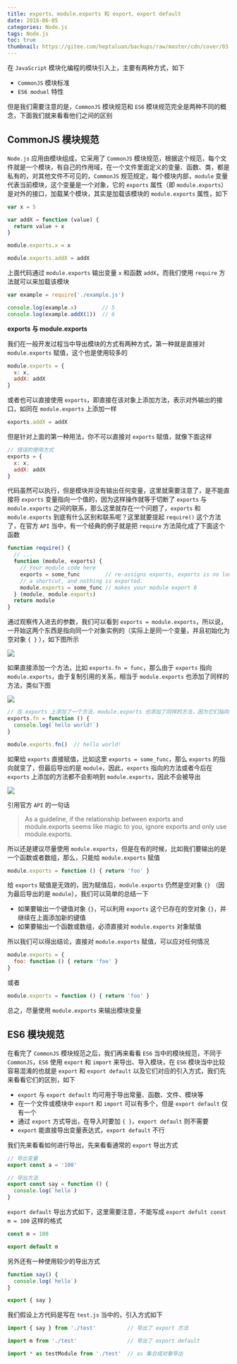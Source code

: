 ```yaml
---
title: exports、module.exports 和 export、export default
date: 2018-06-05
categories: Node.js
tags: Node.js
toc: true
thumbnail: https://gitee.com/heptaluan/backups/raw/master/cdn/cover/03.webp
---
```


在 `JavaScript` 模块化编程的模块引入上，主要有两种方式，如下

* `CommonJS` 模块标准
* `ES6 moduel` 特性

但是我们需要注意的是，`CommonJS` 模块规范和 `ES6` 模块规范完全是两种不同的概念，下面我们就来看看他们之间的区别


<!--more-->


## CommonJS 模块规范

`Node.js` 应用由模块组成，它采用了 `CommonJS` 模块规范，根据这个规范，每个文件就是一个模块，有自己的作用域，在一个文件里面定义的变量、函数、类，都是私有的，对其他文件不可见的，`CommonJS` 规范规定，每个模块内部，`module` 变量代表当前模块，这个变量是一个对象，它的 `exports` 属性（即 `module.exports`）是对外的接口，加载某个模块，其实是加载该模块的 `module.exports` 属性，如下

```js
var x = 5

var addX = function (value) {
  return value + x
}

module.exports.x = x

module.exports.addX = addX
```

上面代码通过 `module.exports` 输出变量 `x` 和函数 `addX`，而我们使用 `require` 方法就可以来加载该模块

```js
var example = require('./example.js')

console.log(example.x)        // 5
console.log(example.addX(1))  // 6
```


**exports 与 module.exports**

我们在一般开发过程当中导出模块的方式有两种方式，第一种就是直接对 `module.exports` 赋值，这个也是使用较多的

```js
module.exports = {
  x: x,
  addX: addX
}
```

或者也可以直接使用 `exports`，即直接在该对象上添加方法，表示对外输出的接口，如同在 `module.exports` 上添加一样

```js
exports.addX = addX
```

但是针对上面的第一种用法，你不可以直接对 `exports` 赋值，就像下面这样

```js
// 错误的使用方式
exports = {
  x: x,
  addX: addX
}
```

代码虽然可以执行，但是模块并没有输出任何变量，这里就需要注意了，是不能直接将 `exports` 变量指向一个值的，因为这样操作就等于切断了 `exports` 与 `module.exports` 之间的联系，那么这里就存在一个问题了，`exports` 和 `module.exports` 到底有什么区别和联系呢？这里就要提起 `require()` 这个方法了，在官方 `API` 当中，有一个经典的例子就是把 `require` 方法简化成了下面这个函数

```js
function require() {
  // ...  
  function (module, exports) {
    // Your module code here  
    exports = some_func        // re-assigns exports, exports is no longer  
    // a shortcut, and nothing is exported.  
    module.exports = some_func // makes your module export 0  
  } (module, module.exports)
  return module
}  
```

通过观察传入进去的参数，我们可以看到 `exports = module.exports`，所以说，一开始这两个东西是指向同一个对象实例的（实际上是同一个变量，并且初始化为空对象 `{ }` ），如下图所示

![](https://gitee.com/heptaluan/backups/raw/master/cdn/node/01.png)

如果直接添加一个方法，比如 `exports.fn = func`，那么由于 `exports` 指向 `module.exports`，由于复制引用的关系，相当于 `module.exports` 也添加了同样的方法，类似下图

![](https://gitee.com/heptaluan/backups/raw/master/cdn/node/02.png)

```js
// 在 exports 上添加了一个方法，module.exports 也添加了同样的方法，因为它们指向了同样的对象实例  
exports.fn = function () { 
  console.log(`hello world!`)
}

module.exports.fn()  // hello world! 
```

如果给 `exports` 直接赋值，比如这里 `exports = some_func`，那么 `exports` 的指向就变了，但最后导出的是 `module`，因此，`exports` 指向的方法或者今后在 `exports` 上添加的方法都不会影响到 `module.exports`，因此不会被导出

![](https://gitee.com/heptaluan/backups/raw/master/cdn/node/03.png)

引用官方 `API` 的一句话

> As a guideline, if the relationship between exports and module.exports seems like magic to you, ignore exports and only use module.exports.

所以还是建议尽量使用 `module.exports`，但是在有的时候，比如我们要输出的是一个函数或者数组，那么，只能给 `module.exports` 赋值

```js
module.exports = function () { return 'foo' }
```

给 `exports` 赋值是无效的，因为赋值后，`module.exports` 仍然是空对象 `{}` （因为最后导出的是 `module`），我们可以简单的总结一下

* 如果要输出一个键值对象 `{}`，可以利用 `exports` 这个已存在的空对象 `{}`，并继续在上面添加新的键值
* 如果要输出一个函数或数组，必须直接对 `module.exports` 对象赋值

所以我们可以得出结论，直接对 `module.exports` 赋值，可以应对任何情况

```js
module.exports = {
  foo: function () { return 'foo' }
}
```

或者

```js
module.exports = function () { return 'foo' }
```

总之，尽量使用 `module.exports` 来输出模块变量




## ES6 模块规范

在看完了 `CommonJS` 模块规范之后，我们再来看看 `ES6` 当中的模块规范，不同于 `CommonJS`，`ES6` 使用 `export` 和 `import` 来导出、导入模块，在 `ES6` 模块当中比较容易混淆的也就是 `export` 和 `export default` 以及它们对应的引入方式，我们先来看看它们的区别，如下

* `export` 与 `export default` 均可用于导出常量、函数、文件、模块等
* 在一个文件或模块中 `export` 和 `import` 可以有多个，但是 `export default` 仅有一个
* 通过 `export` 方式导出，在导入时要加 `{ }`，`export default` 则不需要
* `export` 能直接导出变量表达式，`export default` 不行

我们先来看看如何进行导出，先来看看通常的 `export` 导出方式

```js
// 导出变量
export const a = '100'

// 导出方法
export const say = function () {
  console.log(`hello`)
}
```

`export default` 导出方式如下，这里需要注意，不能写成 `export defult const m = 100` 这样的格式

```js
const m = 100

export default m
```

另外还有一种使用较少的导出方式

```js
function say() {
  console.log(`hello`)
}

export { say }
```

我们假设上方代码是写在 `test.js` 当中的，引入方式如下

```js
import { say } from './test'          // 导出了 export 方法 

import m from './test'                // 导出了 export default 

import * as testModule from './test'  // as 集合成对象导出
```


